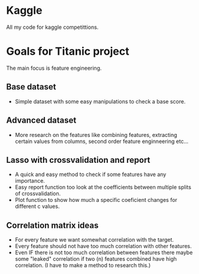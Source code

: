 # Kaggle
All my code for kaggle competittions.

# Goals for Titanic project
The main focus is feature engineering.

## Base dataset
- Simple dataset with some easy manipulations to check a base score.

## Advanced dataset
- More research on the features like combining features, extracting certain values from columns, second order feature enginneering etc...

## Lasso with crossvalidation and report 
- A quick and easy method to check if some features have any importance.
- Easy report function too look at the coefficients between multiple splits of crossvalidation.
- Plot function to show how much a specific coeficient changes for different c values.

## Correlation matrix ideas
- For every feature we want somewhat correlation with the target.
- Every feature should not have too much correlation with other features.
- Even IF there is not too much correlation between features there maybe some "leaked" correlation if two (n) features combined have high correlation. (I have to make a method to research this.) 
